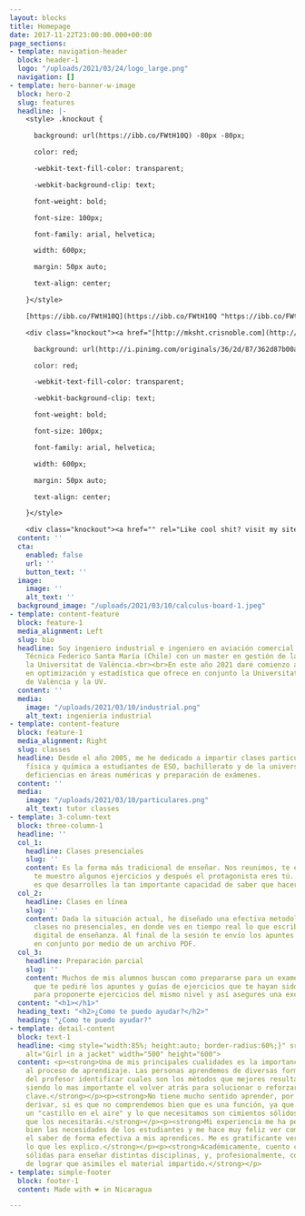 ```yaml
---
layout: blocks
title: Homepage
date: 2017-11-22T23:00:00.000+00:00
page_sections:
- template: navigation-header
  block: header-1
  logo: "/uploads/2021/03/24/logo_large.png"
  navigation: []
- template: hero-banner-w-image
  block: hero-2
  slug: features
  headline: |-
    <style> .knockout {

      background: url(https://ibb.co/FWtH10Q) -80px -80px;

      color: red;

      -webkit-text-fill-color: transparent;

      -webkit-background-clip: text;

      font-weight: bold;

      font-size: 100px;

      font-family: arial, helvetica;

      width: 600px;

      margin: 50px auto;

      text-align: center;

    }</style>

    [https://ibb.co/FWtH10Q](https://ibb.co/FWtH10Q "https://ibb.co/FWtH10Q")

    <div class="knockout"><a href="[http://mksht.crisnoble.com](http://mksht.crisnoble.com "http://mksht.crisnoble.com")" rel="Like cool shit? visit my site">Instrúyete hoy para que seas parte del día de mañana</a></div>

      background: url(http://i.pinimg.com/originals/36/2d/87/362d87b00aec0ef94733712db80b9f02.jpg) -80px -80px;

      color: red;

      -webkit-text-fill-color: transparent;

      -webkit-background-clip: text;

      font-weight: bold;

      font-size: 100px;

      font-family: arial, helvetica;

      width: 600px;

      margin: 50px auto;

      text-align: center;

    }</style>

    <div class="knockout"><a href="" rel="Like cool shit? visit my site">Instrúyete hoy para que seas parte del día de mañana</a></div>
  content: ''
  cta:
    enabled: false
    url: ''
    button_text: ''
  image:
    image: ''
    alt_text: ''
  background_image: "/uploads/2021/03/10/calculus-board-1.jpeg"
- template: content-feature
  block: feature-1
  media_alignment: Left
  slug: bio
  headline: Soy ingeniero industrial e ingeniero en aviación comercial de la Universidad
    Técnica Federico Santa María (Chile) con un master en gestión de la calidad en
    la Universitat de València.<br><br>En este año 2021 daré comienzo a un doctorado
    en optimización y estadística que ofrece en conjunto la Universitat Politécnica
    de València y la UV.
  content: ''
  media:
    image: "/uploads/2021/03/10/industrial.png"
    alt_text: ingeniería industrial
- template: content-feature
  block: feature-1
  media_alignment: Right
  slug: classes
  headline: Desde el año 2005, me he dedicado a impartir clases particulares de matemáticas,
    física y química a estudiantes de ESO, bachillerato y de la universidad para superar
    deficiencias en áreas numéricas y preparación de exámenes.
  content: ''
  media:
    image: "/uploads/2021/03/10/particulares.png"
    alt_text: tutor classes
- template: 3-column-text
  block: three-column-1
  headline: ''
  col_1:
    headline: Clases presenciales
    slug: ''
    content: Es la forma más tradicional de enseñar. Nos reunimos, te enseño la teoría,
      te muestro algunos ejercicios y después el protagonista eres tú. Lo más importante
      es que desarrolles la tan importante capacidad de saber que hacer en cada caso.
  col_2:
    headline: Clases en línea
    slug: ''
    content: Dada la situación actual, he diseñado una efectiva metodología de realizar
      clases no presenciales, en donde ves en tiempo real lo que escribo en mi dispositivo
      digital de enseñanza. Al final de la sesión te envío los apuntes que realicemos
      en conjunto por medio de un archivo PDF.
  col_3:
    headline: Preparación parcial
    slug: ''
    content: Muchos de mis alumnos buscan como prepararse para un examen. Es por esto
      que te pediré los apuntes y guías de ejercicios que te hayan sido entregados,
      para proponerte ejercicios del mismo nivel y así asegures una excelente calificación.​
  content: "<h1></h1>"
  heading_text: "<h2>¿Como te puedo ayudar?</h2>"
  heading: "¿Como te puedo ayudar?"
- template: detail-content
  block: text-1
  headline: <img style="width:85%; height:auto; border-radius:60%;}" src="https://profematesvalencia.net/uploads/1/3/5/5/135504880/marcel_orig.jpg"
    alt="Girl in a jacket" width="500" height="600">
  content: <p><strong>Una de mis principales cualidades es la importancia que le doy
    al proceso de aprendizaje. Las personas aprendemos de diversas formas y es labor
    del profesor identificar cuales son los métodos que mejores resultados generan,
    siendo lo mas importante el volver atrás para solucionar o reforzar algunos conceptos
    clave.</strong></p><p><strong>No tiene mucho sentido aprender, por ejemplo, a
    derivar, si es que no comprendemos bien que es una función, ya que no haríamos
    un "castillo en el aire" y lo que necesitamos son cimientos sólidos, te aseguro
    que los necesitarás.</strong></p><p><strong>Mi experiencia me ha permitido conocer
    bien las necesidades de los estudiantes y me hace muy feliz ver como logro traspasar
    el saber de forma efectiva a mis aprendices. Me es gratificante ver que comprenden
    lo que les explico.</strong></p><p><strong>Académicamente, cuento con bases muy
    sólidas para enseñar distintas disciplinas, y, profesionalmente, con la habilidad
    de lograr que asimiles el material impartido.</strong></p>
- template: simple-footer
  block: footer-1
  content: Made with ❤︎ in Nicaragua

---
```

